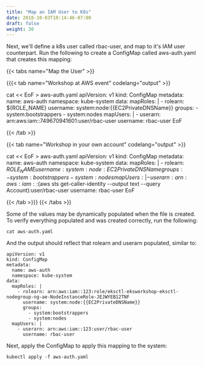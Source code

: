 ```yaml
---
title: "Map an IAM User to K8s"
date: 2018-10-03T10:14:46-07:00
draft: false
weight: 30
---
```


Next, we'll define a k8s user called rbac-user, and map to it's IAM user counterpart.  Run the following to create a ConfigMap called aws-auth.yaml that creates this mapping:


{{< tabs name="Map the User" >}}

{{{< tab name="Workshop at AWS event" codelang="output" >}}

cat << EoF > aws-auth.yaml
apiVersion: v1
kind: ConfigMap
metadata:
  name: aws-auth
  namespace: kube-system
data:
  mapRoles: |
    - rolearn: ${ROLE_NAME}
      username: system:node:{{EC2PrivateDNSName}}
      groups:
        - system:bootstrappers
        - system:nodes
  mapUsers: |
    - userarn: arn:aws:iam::749670941601:user/rbac-user
      username: rbac-user
EoF

{{< /tab >}}

{{< tab name="Workshop in your own account" codelang="output" >}}

cat << EoF > aws-auth.yaml
apiVersion: v1
kind: ConfigMap
metadata:
  name: aws-auth
  namespace: kube-system
data:
  mapRoles: |
    - rolearn: ${ROLE_NAME}
      username: system:node:{{EC2PrivateDNSName}}
      groups:
        - system:bootstrappers
        - system:nodes
  mapUsers: |
    - userarn: arn:aws:iam::$(aws sts get-caller-identity --output text --query Account):user/rbac-user
      username: rbac-user
EoF

{{< /tab >}}}
{{< /tabs >}}

Some of the values may be dynamically populated when the file is created.  To verify everything populated and was created correctly, run the following:

```
cat aws-auth.yaml
```

And the output should reflect that rolearn and userarn populated, similar to:

```
apiVersion: v1
kind: ConfigMap
metadata:
  name: aws-auth
  namespace: kube-system
data:
  mapRoles: |
    - rolearn: arn:aws:iam::123:role/eksctl-eksworkshop-eksctl-nodegroup-ng-ae-NodeInstanceRole-JEJWYEB12TNF
      username: system:node:{{EC2PrivateDNSName}}
      groups:
        - system:bootstrappers
        - system:nodes
  mapUsers: |
    - userarn: arn:aws:iam::123:user/rbac-user
      username: rbac-user
```

Next, apply the ConfigMap to apply this mapping to the system:

```
kubectl apply -f aws-auth.yaml
```
